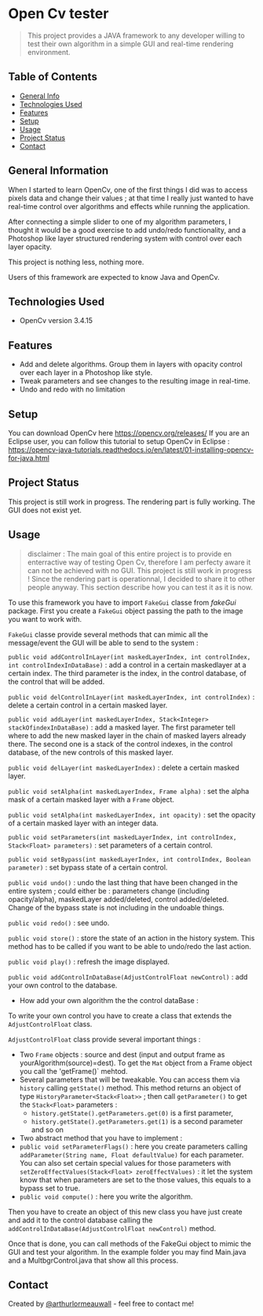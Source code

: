 # Open Cv tester

> This project provides a JAVA framework to any developer willing to test their own algorithm in a simple GUI and real-time rendering  environment. 

## Table of Contents
* [General Info](#general-information)
* [Technologies Used](#technologies-used)
* [Features](#features)
* [Setup](#setup)
* [Usage](#usage)
* [Project Status](#project-status)
* [Contact](#contact)


## General Information

When I started to learn OpenCv, one of the first things I did was to access pixels data and change their values ; at that time I really just wanted to have real-time control over algorithms and effects while running the application.

After connecting a simple slider to one of my algorithm parameters, I thought it would be a good exercise to add undo/redo functionality, and a Photoshop like layer structured rendering system with control over each layer opacity. 

This project is nothing less, nothing more. 

Users of this framework are expected to know Java and OpenCv. 


## Technologies Used

- OpenCv version 3.4.15


## Features
- Add and delete algorithms. Group them in layers with opacity control over each layer in a Photoshop like style. 
- Tweak parameters and see changes to the resulting image in real-time.
- Undo and redo with no limitation


## Setup
You can download OpenCv here https://opencv.org/releases/
If you are an Eclipse user, you can follow this tutorial to setup OpenCv in Eclipse :
https://opencv-java-tutorials.readthedocs.io/en/latest/01-installing-opencv-for-java.html


## Project Status
This project is still work in progress. 
The rendering part is fully working. The GUI does not exist yet. 


## Usage

>disclaimer : The main goal of this entire project is to provide en enterractive way of testing Open Cv, therefore I am perfecty aware it can not be achieved with no GUI. This project is still work in progress ! 
Since the rendering part is operationnal, I decided to share it to other people anyway. This section describe how you can test it as it is now. 

To use this framework you have to import `FakeGui` classe from *fakeGui* package. 
First you create a `FakeGui` object passing the path to the image you want to work with.

`FakeGui` classe provide several methods that can mimic all the message/event the GUI will be able to send to the system :

`public void addControlInLayer(int maskedLayerIndex, int controlIndex, int controlIndexInDataBase)` : add a control in a certain maskedlayer at a certain index. The third parameter is the index, in the control database, of the control that will be added. 

`public void delControlInLayer(int maskedLayerIndex, int controlIndex)` : delete a certain control in a certain masked layer.  

`public void addLayer(int maskedLayerIndex, Stack<Integer> stackOfindexInDataBase)` : add a masked layer. The first parameter tell where to add the new masked layer in the chain of masked layers already there. The second one is a stack of the control indexes, in the control database, of the new controls of this masked layer.

`public void delLayer(int maskedLayerIndex)` : delete a certain masked layer.

`public void setAlpha(int maskedLayerIndex, Frame alpha)` 	: set the alpha mask of a  certain masked layer with a `Frame` object.

`public void setAlpha(int maskedLayerIndex, int opacity)` : set the opacity of a certain masked layer with an integer data.

`public void setParameters(int maskedLayerIndex, int controlIndex, Stack<Float> parameters)` : set parameters of a certain control.

`public void setBypass(int maskedLayerIndex, int controlIndex, Boolean parameter)` : set bypass state of a certain control. 

`public void undo()` : undo the last thing that have been changed in the entire system ; could either be : parameters change (including opacity/alpha), maskedLayer added/deleted, control added/deleted. Change of the bypass state is not including in the undoable things.

`public void redo()` : see undo.

`public void store()` : store the state of an action in the history system. This method has to be called if you want to be able to undo/redo the last action. 

`public void play()` : refresh the image displayed.

`public void addControlInDataBase(AdjustControlFloat newControl)` : add your own control to the database.


* How add your own algorithm the the control dataBase :

To write your own control you have to create a class that extends the `AdjustControlFloat` class.

`AdjustControlFloat` class provide several important things : 
* Two `Frame` objects : source and dest (input and output frame as yourAlgorithm(source)=dest). To get the `Mat` object from a Frame object you call the 'getFrame()` mehtod.
* Several parameters that will be tweakable. You can access them via `history` calling `getState()` method. This method returns an object of type `HistoryParameter<Stack<Float>>` ; then call `getParameter()` to get the `Stack<Float>` parameters : 
  * `history.getState().getParameters.get(0)` is a first parameter, 
  * `history.getState().getParameters.get(1)` is a second parameter and so on
* Two abstract method that you have to implement : 
 * `public void setParameterFlags()` : here you create parameters calling `addParameter(String name, Float defaultValue)` for each parameter. You can also set certain special values for those parameters with `setZeroEffectValues(Stack<Float> zeroEffectValues)` : it let the system know that when parameters are set to the those values, this equals to a bypass set to true.
 * `public void compute()` : here you write the algorithm. 

Then you have to create an object of this new class you have just create and add it to the control database calling the `addControlInDataBase(AdjustControlFloat newControl)` method.

Once that is done, you can call methods of the FakeGui object to mimic the GUI and test your algorithm.
In the example folder you may find Main.java and a MultbgrControl.java that show all this process. 


## Contact
Created by [@arthurlormeauwall](https://github.com/arthurlormeauwall) - feel free to contact me!



